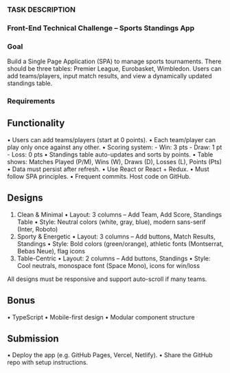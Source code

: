 ### TASK DESCRIPTION ###
### Front-End Technical Challenge – Sports Standings App

### Goal

Build a Single Page Application (SPA) to manage sports tournaments. There should be three
tables: Premier League, Eurobasket, Wimbledon. Users can add teams/players, input match results,
and view a dynamically updated standings table.

### Requirements

## Functionality
• Users can add teams/players (start at 0 points).
• Each team/player can play only once against any other.
• Scoring system:
    - Win: 3 pts
    - Draw: 1 pt
    - Loss: 0 pts
• Standings table auto-updates and sorts by points.
• Table shows: Matches Played (P/M), Wins (W), Draws (D), Losses (L), Points (Pts)
• Data must persist after refresh.
• Use React or React + Redux.
• Must follow SPA principles.
• Frequent commits. Host code on GitHub.

## Designs
1. Clean & Minimal
• Layout: 3 columns – Add Team, Add Score, Standings Table
• Style: Neutral colors (white, gray, blue), modern sans-serif (Inter, Roboto)
2. Sporty & Energetic
• Layout: 3 columns – Add buttons, Match Results, Standings
• Style: Bold colors (green/orange), athletic fonts (Montserrat, Bebas Neue), flag icons
3. Table-Centric
• Layout: 2 columns – Add buttons, Standings
• Style: Cool neutrals, monospace font (Space Mono), icons for win/loss

All designs must be responsive and support auto-scroll if many teams.

## Bonus
• TypeScript
• Mobile-first design
• Modular component structure

## Submission
• Deploy the app (e.g. GitHub Pages, Vercel, Netlify).
• Share the GitHub repo with setup instructions.




<!-- # Getting Started with Create React App

This project was bootstrapped with [Create React App](https://github.com/facebook/create-react-app).

## Available Scripts

In the project directory, you can run:

### `npm start`

Runs the app in the development mode.\
Open [http://localhost:3000](http://localhost:3000) to view it in the browser.

The page will reload if you make edits.\
You will also see any lint errors in the console.

### `npm test`

Launches the test runner in the interactive watch mode.\
See the section about [running tests](https://facebook.github.io/create-react-app/docs/running-tests) for more information.

### `npm run build`

Builds the app for production to the `build` folder.\
It correctly bundles React in production mode and optimizes the build for the best performance.

The build is minified and the filenames include the hashes.\
Your app is ready to be deployed!

See the section about [deployment](https://facebook.github.io/create-react-app/docs/deployment) for more information.

### `npm run eject`

**Note: this is a one-way operation. Once you `eject`, you can’t go back!**

If you aren’t satisfied with the build tool and configuration choices, you can `eject` at any time. This command will remove the single build dependency from your project.

Instead, it will copy all the configuration files and the transitive dependencies (webpack, Babel, ESLint, etc) right into your project so you have full control over them. All of the commands except `eject` will still work, but they will point to the copied scripts so you can tweak them. At this point you’re on your own.

You don’t have to ever use `eject`. The curated feature set is suitable for small and middle deployments, and you shouldn’t feel obligated to use this feature. However we understand that this tool wouldn’t be useful if you couldn’t customize it when you are ready for it.

## Learn More

You can learn more in the [Create React App documentation](https://facebook.github.io/create-react-app/docs/getting-started).

To learn React, check out the [React documentation](https://reactjs.org/). -->
